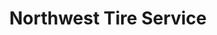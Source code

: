 ---
title: "Northwest Tire Service"
url: /bowling-green/northwest-tire-service/
shop: Autowerkstatt
---